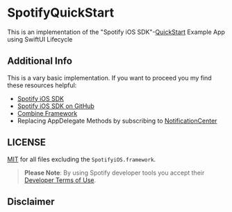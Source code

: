 # SpotifyQuickStart

This is an implementation of the "Spotify iOS SDK"-[QuickStart](https://developer.spotify.com/documentation/ios/quick-start/) Example App using SwiftUI Lifecycle

## Additional Info

This is a vary basic implementation. If you want to proceed you my find these resources helpful:

- [Spotify iOS SDK](https://developer.spotify.com/documentation/ios/)
- [Spotify iOS SDK on GitHub](https://github.com/spotify/ios-sdk)
- [Combine Framework](https://developer.apple.com/documentation/combine)
- Replacing AppDelegate Methods by subscribing to [NotificationCenter](https://developer.apple.com/documentation/foundation/notificationcenter)

## LICENSE

[MIT](./LICENSE) for all files excluding the `SpotifyiOS.framework`.

> **Please Note**: By using Spotify developer tools you accept their [Developer Terms of Use](https://developer.spotify.com/terms/).

## Disclaimer
